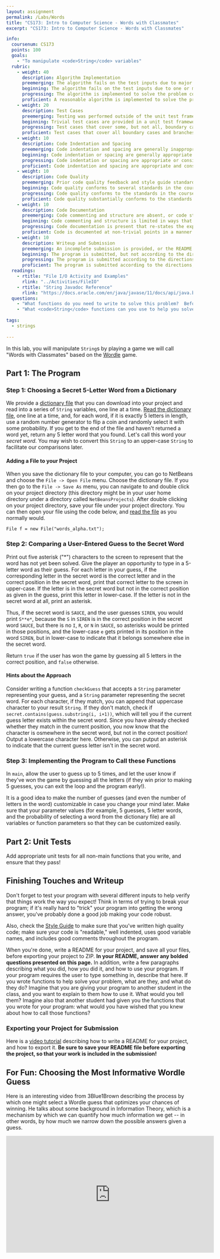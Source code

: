 ```yaml
---
layout: assignment
permalink: /Labs/Words
title: "CS173: Intro to Computer Science - Words with Classmates"
excerpt: "CS173: Intro to Computer Science - Words with Classmates"

info:
  coursenum: CS173
  points: 100
  goals:
    - "To manipulate <code>String</code> variables"
  rubric:
    - weight: 40
      description: Algorithm Implementation
      preemerging: The algorithm fails on the test inputs due to major issues, or the program fails to compile and/or run
      beginning: The algorithm fails on the test inputs due to one or more minor issues
      progressing: The algorithm is implemented to solve the problem correctly according to given test inputs, but would fail if executed in a general case due to a minor issue or omission in the algorithm design or implementation
      proficient: A reasonable algorithm is implemented to solve the problem which correctly solves the problem according to the given test inputs, and would be reasonably expected to solve the problem in the general case
    - weight: 20
      description: Test Cases
      preemerging: Testing was performed outside of the unit test framework, or not performed at all
      beginning: Trivial test cases are provided in a unit test framework
      progressing: Test cases that cover some, but not all, boundary cases and branches of the program are provided
      proficient: Test cases that cover all boundary cases and branches of the program are provided
    - weight: 10
      description: Code Indentation and Spacing
      preemerging: Code indentation and spacing are generally inappropriate or inconsistent
      beginning: Code indentation or spacing are generally appropriate but inconsistent in a few isolated instances
      progressing: Code indentation or spacing are appropriate or consistent, with minor adjustments needed
      proficient: Code indentation and spacing are appropriate and consistent
    - weight: 10
      description: Code Quality
      preemerging: Prior code quality feedback and style guide standards are not reflected in the submitted code to a great extent
      beginning: Code quality conforms to several standards in the course Style Guide, and progress is demonstrated in improving code quality from prior feedback
      progressing: Code quality conforms to the standards in the course Style Guide to a great extent, with a few identified areas of improvement
      proficient: Code quality substantially conforms to the standards in the course Style Guide
    - weight: 10
      description: Code Documentation
      preemerging: Code commenting and structure are absent, or code structure departs significantly from best practice
      beginning: Code commenting and structure is limited in ways that reduce the readability of the program; specifically, javadoc style comments are present for some functions
      progressing: Code documentation is present that re-states the explicit code definitions
      proficient: Code is documented at non-trivial points in a manner that enhances the readability of the program; specifically, javadoc style comments are present for all functions
    - weight: 10
      description: Writeup and Submission
      preemerging: An incomplete submission is provided, or the README file submitted is blank
      beginning: The program is submitted, but not according to the directions in one or more ways (for example, because it is lacking a readme writeup or missing answers to written questions)
      progressing: The program is submitted according to the directions with a minor omission or correction needed, including a readme writeup describing the solution and answering nearly all questions posed in the instructions
      proficient: The program is submitted according to the directions, including a readme writeup describing the solution and answering all questions posed in the instructions 
  readings:
    - rtitle: "File I/O Activity and Examples"
      rlink: "../Activities/FileIO"   
    - rtitle: "String Javadoc Reference"
      rlink: "https://docs.oracle.com/en/java/javase/11/docs/api/java.base/java/lang/String.html"
  questions:
    - "What functions do you need to write to solve this problem?  Before you begin, sketch them out first on paper or in a text file, and describe which functions you would call from <code>main</code> and in what order."
    - "What <code>String</code> functions can you use to help you solve this problem more easily?"
    
tags:
  - strings
  
---
```


In this lab, you will manipulate `String`s by playing a game we will call "Words with Classmates" based on the [Wordle](https://www.powerlanguage.co.uk/wordle/) game.  

## Part 1: The Program

### Step 1: Choosing a Secret 5-Letter Word from a Dictionary
We provide a [dictionary file](https://raw.githubusercontent.com/dwyl/english-words/master/words_alpha.txt) that you can download into your project and read into a series of `String` variables, one line at a time.  [Read the dictionary file](../Activities/FileIO), one line at a time, and, for each word, if it is exactly 5 letters in length, use a random number generator to flip a coin and randomly select it with some probability.  If you get to the end of the file and haven't returned a word yet, return any 5 letter word that you found.  Let's call this word your *secret word*.  You may wish to convert this `String` to an upper-case `String` to facilitate our comparisons later.

#### Adding a File to your Project

When you save the dictionary file to your computer, you can go to NetBeans and choose the `File -> Open File` menu.  Choose the dictionary file.  If you then go to the `File -> Save As` menu, you can navigate to and double click on your project directory (this directory might be in your user home directory under a directory called `NetBeansProjects`).  After double clicking on your project directory, save your file under your project directory.  You can then open your file using the code below, and [read the file](../Activities/FileIO) as you normally would.

`File f = new File("words_alpha.txt");`

### Step 2: Comparing a User-Entered Guess to the Secret Word
Print out five asterisk ("\*") characters to the screen to represent that the word has not yet been solved.  Give the player an opportunity to type in a 5-letter word as their guess.  For each letter in your guess, if the corresponding letter in the secret word is the correct letter and in the correct position in the secret word, print that correct letter to the screen in upper-case.  If the letter is in the secret word but not in the correct position as given in the guess, print this letter in lower-case.  If the letter is not in the secret word at all, print an asterisk.

Thus, if the secret word is `SAUCE`, and the user guesses `SIREN`, you would print `S**e*`, because the `S` in `SIREN` is in the correct position in the secret word `SAUCE`, but there is no `I`, `R`, or `N` in `SAUCE`, so asterisks would be printed in those positions, and the lower-case `e` gets printed in its position in the word `SIREN`, but in lower-case to indicate that it belongs somewhere else in the secret word.  

Return `true` if the user has won the game by guessing all 5 letters in the correct position, and `false` otherwise.

#### Hints about the Approach
Consider writing a function `checkGuess` that accepts a `String` parameter representing your guess, and a `String` parameter representing the secret word.  For each character, if they match, you can append that uppercase character to your result `String`.  If they don't match, check if `secret.contains(guess.substring(i, i+1))`, which will tell you if the current guess letter exists within the secret word.  Since you have already checked whether they match in the current position, you now know that the character is osmewhere in the secret word, but not in the correct position!  Output a lowercase character here.  Otherwise, you can putput an asterisk to indicate that the current guess letter isn't in the secret word.

### Step 3: Implementing the Program to Call these Functions
In `main`, allow the user to guess up to 5 times, and let the user know if they've won the game by guessing all the letters (if they win prior to making 5 guesses, you can exit the loop and the program early!).  

It is a good idea to make the number of guesses (and even the number of letters in the word) customizable in case you change your mind later.  Make sure that your parameter values (for example, 5 guesses, 5 letter words, and the probability of selecting a word from the dictionary file) are all variables or function parameters so that they can be customized easily.

## Part 2: Unit Tests

Add appropriate unit tests for all non-main functions that you write, and ensure that they pass!

## Finishing Touches and Writeup 

Don't forget to test your program with several different inputs to help verify that things work the way you expect!  Think in terms of trying to break your program; if it's really hard to "trick" your program into getting the wrong answer, you've probably done a good job making your code robust.  

Also, check the [Style Guide](../Style-Guide) to make sure that you've written high quality code; make sure your code is "readable," well indented, uses good variable names, and includes good comments throughout the program.

When you're done, write a README for your project, and save all your files, before exporting your project to ZIP.  **In your README, answer any bolded questions presented on this page.**  In addition, write a few paragraphs describing what you did, how you did it, and how to use your program.  If your program requires the user to type something in, describe that here.  If you wrote functions to help solve your problem, what are they, and what do they do?  Imagine that you are giving your program to another student in the class, and you want to explain to them how to use it.  What would you tell them?  Imagine also that another student had given you the functions that you wrote for your program: what would you have wished that you knew about how to call those functions?

### Exporting your Project for Submission

Here is a [video tutorial](../Modules/IDE/Module2) describing how to write a README for your project, and how to export it.  **Be sure to save your README file before exporting the project, so that your work is included in the submission!**

## For Fun: Choosing the Most Informative Wordle Guess

Here is an interesting video from 3Blue1Brown describing the process by which one might select a Wordle guess that optimizes your chances of winning.  He talks about some background in Information Theory, which is a mechanism by which we can quantify how much information we get -- in other words, by how much we narrow down the possible answers given a guess.

<iframe width="560" height="315" src="https://www.youtube.com/embed/v68zYyaEmEA" title="YouTube video player" frameborder="0" allow="accelerometer; autoplay; clipboard-write; encrypted-media; gyroscope; picture-in-picture" allowfullscreen></iframe>
